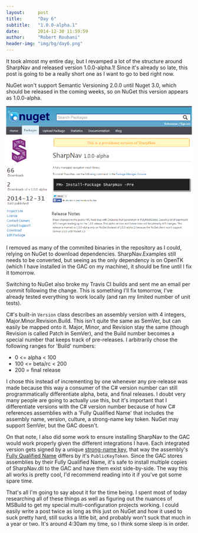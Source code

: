```yaml
---
layout:     post
title:      "Day 6"
subtitle:   "1.0.0-alpha.1"
date:       2014-12-30 11:59:59
author:     "Robert Rouhani"
header-img: "img/bg/day6.png"
---
```


It took almost my entire day, but I revamped a lot of the structure around
SharpNav and released version 1.0.0-alpha.1! Since it's already so late, this
post is going to be a really short one as I want to go to bed right now.

NuGet won't support Semantic Versioning 2.0.0 until Nuget 3.0, which should be
released in the coming weeks, so on NuGet this version appears as 1.0.0-alpha.

![NuGet Release](/img/post/day6/nuget.png)

I removed as many of the commited binaries in the repository as I could,
relying on NuGet to download dependencies. SharpNav.Examples still needs to
be converted, but seeing as the only dependency is on OpenTK (which I have
installed in the GAC on my machine), it should be fine until I fix it
tomorrow.

Switching to NuGet also broke my Travis CI builds and sent me an email per
commit following the change. This is something I'll fix tomorrow, I've already
tested everything to work locally (and ran my limited number of unit tests).

C#'s built-in `Version` class describes an assembly version with 4 integers,
Major.Minor.Revision.Build. This isn't quite the same as SemVer, but can
easily be mapped onto it. Major, Minor, and Revision stay the same (though
Revision is called Patch in SemVer), and the Build number becomes a special
number that keeps track of pre-releases. I arbitrarily chose the following
ranges for 'Build' numbers:

  - 0 <= alpha < 100
  - 100 <= beta/rc < 200
  - 200 = final release

I chose this instead of incrementing by one whenever any pre-release was
made because this way a consumer of the C# version number can still
programmatically differentiate alpha, beta, and final releases. I doubt very
many people are going to actually use this, but it's important that I
differentiate versions with the C# version number because of how C# references
assemblies with a 'Fully Qualified Name' that includes the assembly name,
version, culture, a strong-name key token. NuGet may support SemVer, but the
GAC doesn't.

On that note, I also did some work to ensure installing SharpNav to the GAC
would work properly given the different integrations I have. Each integrated
version gets signed by a unique [strong-name key][1], that way the assembly's
[Fully Qualified Name][2] differs by it's `PublicKeyToken`. Since the GAC
stores assemblies by their Fully Qualified Name, it's safe to install multiple
copies of SharpNav.dll to the GAC and have them exist side-by-side. The way
this all works is pretty cool, I'd recommend reading into it if you've got
some spare time.

That's all I'm going to say about it for the time being. I spent most of today
researching all of these things as well as figuring out the nuances of MSBuild
to get my special multi-configuration projects working. I could easily write a
post twice as long as this just on NuGet and how it used to suck pretty hard,
still sucks a little bit, and probably won't suck that much in a year or two.
It's around 4:30am my time, so I think some sleep is in order.


[1]: http://msdn.microsoft.com/en-us/library/xwb8f617.aspx
[2]: http://msdn.microsoft.com/en-us/library/k8xx4k69.aspx
